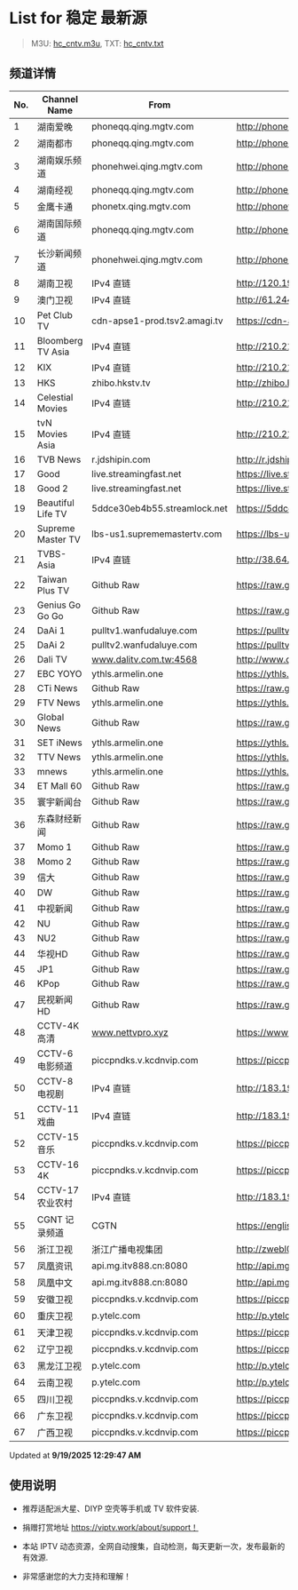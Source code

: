 # List for **稳定 最新源**

> M3U: [hc_cntv.m3u](./hc_cntv.m3u ), TXT: [hc_cntv.txt](./txt/hc_cntv.txt )

## 频道详情

| No. | Channel Name | From | Source |
| --- | ------------ | ---- | ------ |
| 1 | 湖南爱晚 | phoneqq.qing.mgtv.com | <http://phoneqq.qing.mgtv.com/nn_live/nn_x64/dWlwPTEwNi4xNC4zOC41NSZ0ZXJtPTUmcWlkPSZjZG5leF9pZD1xcV9waG9uZV9saXZlJmNocz0mZGVmPTEmcz1lN2QxOWE4MDBjMGQ5OWVmOTQ0YzlkM2MyY2E4NzEzYyZ1aWQ9JnV1aWQ9MjE3Zjk0NDAzNTRjYTA0ZjZlOGU4ZDgyMzk0NWJjMWEtNmEwZTI2Mzcmdj0yJmFzPTAmZXM9MTc1ODIxNDU3NA,,/HNGGMPP360.m3u8> |
| 2 | 湖南都市 | phoneqq.qing.mgtv.com | <http://phoneqq.qing.mgtv.com/nn_live/nn_x64/dWlwPTEwNi4xNC4zOC41NSZ0ZXJtPTUmcWlkPSZjZG5leF9pZD1xcV9waG9uZV9saXZlJmNocz0mZGVmPTEmcz04MWVhOTQ4MjM4NjE3MDM4MzZhYWU0ZjQ3MTI2NjgyOCZ1aWQ9JnV1aWQ9OWNhNmQ5ZjIxYzU0ZWMyZWM4OTU1MGI4MmIxNWU3ZWMtNmEwZTI2Mzcmdj0yJmFzPTAmZXM9MTc1ODIzOTcxNQ,,/HNDSMPP360.m3u8> |
| 3 | 湖南娱乐频道 | phonehwei.qing.mgtv.com | <http://phonehwei.qing.mgtv.com/nn_live/nn_x64/dWlwPTEwNi4xNC4zOC41NSZ0ZXJtPTUmcWlkPSZjZG5leF9pZD1od19waG9uZSZjaHM9JmRlZj0xJnM9NGM5Mzg1OTJmYmQ4YjU1NTY4ZDA5OTFlMTIwYTkxYTEmdWlkPSZ1dWlkPTczNzc2ZTcwMDE3Yzc4OWE3NmVkZTdlZTJjODZkODQ0LTZhMGUyNjM3JnY9MiZhcz0wJmVzPTE3NTgyMTIwMDM,/HNYLMPP360.m3u8> |
| 4 | 湖南经视 | phoneqq.qing.mgtv.com | <http://phoneqq.qing.mgtv.com/nn_live/nn_x64/dWlwPTEwNi4xNC4zOC41NSZ0ZXJtPTUmcWlkPSZjZG5leF9pZD1xcV9waG9uZV9saXZlJmNocz0mZGVmPTEmcz1kYjU2MTUxODg5ZWE5NDY4MTNhMzZlNmRkZTI4NjkwZiZ1aWQ9JnV1aWQ9YzE2Yzg2MzAwZmIwNmZlMTQ1MDVlMmZkNDJkZTU3MTYtNmEwZTI2Mzcmdj0yJmFzPTAmZXM9MTc1ODIxNDg0Mw,,/HNJSMPP360.m3u8> |
| 5 | 金鹰卡通 | phonetx.qing.mgtv.com | <http://phonetx.qing.mgtv.com/nn_live/nn_x64/dWlwPTEwNi4xNC4zOC41NSZ0ZXJtPTUmcWlkPSZjZG5leF9pZD10eF9waG9uZV9saXZlJmNocz0mZGVmPTEmcz03NTM0ODJhMzUyOGM4Zjc2NDk0MmQyY2JkMjAwNWMwNyZ1aWQ9JnV1aWQ9YzQxNWRiMmJkMTQ4ZDBhZmYxMTUxMDI0YzUzMjlkNjAtNmEwZTI2Mzcmdj0yJmFzPTAmZXM9MTc1ODIzMjI4Nw,,/JYKTMPP360.m3u8> |
| 6 | 湖南国际频道 | phoneqq.qing.mgtv.com | <http://phoneqq.qing.mgtv.com/nn_live/nn_x64/dWlwPTEwNi4xNC4zOC41NSZ0ZXJtPTUmcWlkPSZjZG5leF9pZD1xcV9waG9uZV9saXZlJmNocz0mZGVmPTEmcz1hZTMzNDliODc1ZWZmNGI0ZGEwZmY4NTQ5YjliMjc5NyZ1aWQ9JnV1aWQ9NGQ1NWI1ZWM5NDJlYjhlMzg4YzQ0NGVhNzRmYzBlODEtNmEwZTI2Mzcmdj0yJmFzPTAmZXM9MTc1ODIyNjM0MA,,/HNGJMPP360.m3u8> |
| 7 | 长沙新闻频道 | phonehwei.qing.mgtv.com | <http://phonehwei.qing.mgtv.com/nn_live/nn_x64/dWlwPTEwNi4xNC4zOC41NSZ0ZXJtPTUmcWlkPSZjZG5leF9pZD1od19waG9uZSZjaHM9JmRlZj0xJnM9ZGRhMDBlYjYwMTE2MGYwNWFmNjY3MzVmMjlmYTVkNmImdWlkPSZ1dWlkPTMwZWIzNDE2M2YzODVmNGNjZjNiZDlhZTQxNDcyMDVkLTZhMGUyNjM3JnY9MiZhcz0wJmVzPTE3NTgyMjkyNjc,/CSXWMPP360.m3u8> |
| 8 | 湖南卫视 | IPv4 直链 | <http://120.196.232.43:8088/rrs03.hw.gmcc.net/PLTV/651/224/3221226698/1.m3u8> |
| 9 | 澳门卫视 | IPv4 直链 | <http://61.244.22.4/ch1/ch1.live/playlist.m3u8> |
| 10 | Pet Club TV | cdn-apse1-prod.tsv2.amagi.tv | <https://cdn-apse1-prod.tsv2.amagi.tv/linear/amg01076-lightningintern-petclub-samsungnz/playlist.m3u8> |
| 11 | Bloomberg TV Asia | IPv4 直链 | <http://210.210.155.37/dr9445/h/h03/index.m3u8> |
| 12 | KIX | IPv4 直链 | <http://210.210.155.37/dr9445/h/h07/index.m3u8> |
| 13 | HKS | zhibo.hkstv.tv | <http://zhibo.hkstv.tv/livestream/mutfysrq/playlist.m3u8> |
| 14 | Celestial Movies | IPv4 直链 | <http://210.210.155.37/dr9445/h/h14/index.m3u8> |
| 15 | tvN Movies Asia | IPv4 直链 | <http://210.210.155.37/dr9445/h/h21/index.m3u8> |
| 16 | TVB News | r.jdshipin.com | <http://r.jdshipin.com/CkuBd> |
| 17 | Good | live.streamingfast.net | <https://live.streamingfast.net/osmflivech1.m3u8> |
| 18 | Good 2 | live.streamingfast.net | <https://live.streamingfast.net/osmflivech2.m3u8> |
| 19 | Beautiful Life TV | 5ddce30eb4b55.streamlock.net | <https://5ddce30eb4b55.streamlock.net/bltvhd/bltv1/playlist.m3u8> |
| 20 | Supreme Master TV | lbs-us1.suprememastertv.com | <https://lbs-us1.suprememastertv.com/720p.m3u8> |
| 21 | TVBS-Asia | IPv4 直链 | <http://38.64.72.148/hls/modn/list/4005/playlist.m3u8> |
| 22 | Taiwan Plus TV | Github Raw | <https://raw.githubusercontent.com/ChiSheng9/iptv/master/TV78.m3u8> |
| 23 | Genius Go Go Go | Github Raw | <https://raw.githubusercontent.com/ChiSheng9/iptv/master/TV26.m3u8> |
| 24 | DaAi 1 | pulltv1.wanfudaluye.com | <https://pulltv1.wanfudaluye.com/live/tv1.m3u8> |
| 25 | DaAi 2 | pulltv2.wanfudaluye.com | <https://pulltv2.wanfudaluye.com/live/tv2.m3u8> |
| 26 | Dali TV | www.dalitv.com.tw:4568 | <http://www.dalitv.com.tw:4568/live/dali/index.m3u8> |
| 27 | EBC YOYO | ythls.armelin.one | <https://ythls.armelin.one/channel/UCiWRSesvSYmY7YOyz0tv_zQ.m3u8> |
| 28 | CTi News | Github Raw | <https://raw.githubusercontent.com/ChiSheng9/iptv/master/TV28.m3u8> |
| 29 | FTV News | ythls.armelin.one | <https://ythls.armelin.one/channel/UC2VmWn8dAqkzlQqvy02E1PA.m3u8> |
| 30 | Global News | Github Raw | <https://raw.githubusercontent.com/ChiSheng9/iptv/master/TV02.m3u8> |
| 31 | SET iNews | ythls.armelin.one | <https://ythls.armelin.one/channel/UCoNYj9OFHZn3ACmmeRCPwbA.m3u8> |
| 32 | TTV News | ythls.armelin.one | <https://ythls.armelin.one/channel/UC8ROUUjHzEQm-ndb69CX8Ww.m3u8> |
| 33 | mnews | ythls.armelin.one | <https://ythls.armelin.one/channel/UC4LjkybVKXCDlneVXlKAbmw.m3u8> |
| 34 | ET Mall 60 | Github Raw | <https://raw.githubusercontent.com/ChiSheng9/iptv/master/TV18.m3u8> |
| 35 | 寰宇新闻台 | Github Raw | <https://raw.githubusercontent.com/ChiSheng9/iptv/master/TV02.m3u8> |
| 36 | 东森财经新闻 | Github Raw | <https://raw.githubusercontent.com/ChiSheng9/iptv/master/TV03.m3u8> |
| 37 | Momo 1 | Github Raw | <https://raw.githubusercontent.com/ChiSheng9/iptv/master/TV04.m3u8> |
| 38 | Momo 2 | Github Raw | <https://raw.githubusercontent.com/ChiSheng9/iptv/master/TV05.m3u8> |
| 39 | 信大 | Github Raw | <https://raw.githubusercontent.com/ChiSheng9/iptv/master/TV07.m3u8> |
| 40 | DW | Github Raw | <https://raw.githubusercontent.com/ChiSheng9/iptv/master/TV08.m3u8> |
| 41 | 中视新闻 | Github Raw | <https://raw.githubusercontent.com/ChiSheng9/iptv/master/TV09.m3u8> |
| 42 | NU | Github Raw | <https://raw.githubusercontent.com/ChiSheng9/iptv/master/TV10.m3u8> |
| 43 | NU2 | Github Raw | <https://raw.githubusercontent.com/ChiSheng9/iptv/master/TV14.m3u8> |
| 44 | 华视HD | Github Raw | <https://raw.githubusercontent.com/ChiSheng9/iptv/master/TV12.m3u8> |
| 45 | JP1 | Github Raw | <https://raw.githubusercontent.com/ChiSheng9/iptv/master/TV15.m3u8> |
| 46 | KPop | Github Raw | <https://raw.githubusercontent.com/ChiSheng9/iptv/master/TV16.m3u8> |
| 47 | 民视新闻HD | Github Raw | <https://raw.githubusercontent.com/ChiSheng9/iptv/master/TV17.m3u8> |
| 48 | CCTV-4K 高清 | www.nettvpro.xyz | <https://www.nettvpro.xyz/player/videojs.php?url=https://liveop.cctv.cn/hls/4KHD/playlist.m3u8> |
| 49 | CCTV-6 电影频道 | piccpndks.v.kcdnvip.com | <https://piccpndks.v.kcdnvip.com/audio/cctv6_2/index.m3u8> |
| 50 | CCTV-8 电视剧 | IPv4 直链 | <http://183.196.25.171:808/hls/77/index.m3u8> |
| 51 | CCTV-11 戏曲 | IPv4 直链 | <http://183.196.25.171:808/hls/11/index.m3u8> |
| 52 | CCTV-15 音乐 | piccpndks.v.kcdnvip.com | <https://piccpndks.v.kcdnvip.com/audio/cctv15_2/index.m3u8> |
| 53 | CCTV-16 4K | piccpndks.v.kcdnvip.com | <https://piccpndks.v.kcdnvip.com/audio/cctv16_2/index.m3u8> |
| 54 | CCTV-17 农业农村 | IPv4 直链 | <http://183.196.25.171:808/hls/93/index.m3u8> |
| 55 | CGNT 记录频道 | CGTN | <https://english-livebkali.cgtn.com/live/doccgtn_0.m3u8> |
| 56 | 浙江卫视 | 浙江广播电视集团 | <http://zwebl02.cztv.com/live/channel01720Pnew.m3u8?auth_key=1758210142-d456a60635e57de637f985a0146cc83c-0-504a5f87a800cda614a2fff32ef9d3bf> |
| 57 | 凤凰资讯 | api.mg.itv888.cn:8080 | <http://api.mg.itv888.cn:8080/hls/11ef1dc70d8/index.m3u8> |
| 58 | 凤凰中文 | api.mg.itv888.cn:8080 | <http://api.mg.itv888.cn:8080/hls/2f80047f91e/index.m3u8> |
| 59 | 安徽卫视 | piccpndks.v.kcdnvip.com | <https://piccpndks.v.kcdnvip.com/audio/anhui_2/index.m3u8> |
| 60 | 重庆卫视 | p.ytelc.com | <http://p.ytelc.com/videojs.php?id=https://sjlivecdn9.cbg.cn/202509182315/app_2/_definst_/ls_2.stream/chunklist.m3u8> |
| 61 | 天津卫视 | piccpndks.v.kcdnvip.com | <https://piccpndks.v.kcdnvip.com/audio/tianjin_2/index.m3u8> |
| 62 | 辽宁卫视 | piccpndks.v.kcdnvip.com | <https://piccpndks.v.kcdnvip.com/audio/liaoning_2/index.m3u8> |
| 63 | 黑龙江卫视 | p.ytelc.com | <http://p.ytelc.com/videojs.php?id=https://idclive.hljtv.com:4430/live/hljws_own.m3u8> |
| 64 | 云南卫视 | p.ytelc.com | <http://p.ytelc.com/xgplayer.php?id=https://hwapi.yntv.net/ew265l/z1z6s5.m3u8> |
| 65 | 四川卫视 | piccpndks.v.kcdnvip.com | <https://piccpndks.v.kcdnvip.com/audio/sichuan_2/index.m3u8> |
| 66 | 广东卫视 | piccpndks.v.kcdnvip.com | <https://piccpndks.v.kcdnvip.com/audio/guangdong_2/index.m3u8> |
| 67 | 广西卫视 | piccpndks.v.kcdnvip.com | <https://piccpndks.v.kcdnvip.com/audio/guangxi_2/index.m3u8> |

Updated at **9/19/2025 12:29:47 AM**

## 使用说明

- 推荐适配派大星、DIYP 空壳等手机或 TV 软件安装.

- 捐赠打赏地址 <https://viptv.work/about/support！>

- 本站 IPTV 动态资源，全网自动搜集，自动检测，每天更新一次，发布最新的有效源.

- 非常感谢您的大力支持和理解！
